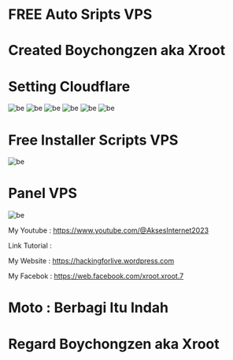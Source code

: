 # FREE Auto Sripts VPS

# Created Boychongzen aka Xroot

# Setting Cloudflare
![be](https://raw.githubusercontent.com/boychongzen18/Auto_Sripts_VPS/main/Screenshot_1.jpg)
![be](https://raw.githubusercontent.com/boychongzen18/Auto_Sripts_VPS/main/Screenshot_2.jpg)
![be](https://raw.githubusercontent.com/boychongzen18/Auto_Sripts_VPS/main/Screenshot_3.jpg)
![be](https://raw.githubusercontent.com/boychongzen18/Auto_Sripts_VPS/main/Screenshot_4.jpg)
![be](https://raw.githubusercontent.com/boychongzen18/Auto_Sripts_VPS/main/Screenshot_5.jpg)
![be](https://raw.githubusercontent.com/boychongzen18/Auto_Sripts_VPS/main/Screenshot_6.jpg)
# Free Installer Scripts VPS
![be](https://raw.githubusercontent.com/boychongzen18/Auto_Sripts_VPS/main/vps1.jpg)
# Panel VPS
![be](https://raw.githubusercontent.com/boychongzen18/Auto_Sripts_VPS/main/Panel.jpg)


My Youtube    : https://www.youtube.com/@AksesInternet2023

Link Tutorial : 

My Website    : https://hackingforlive.wordpress.com

My Facebok    : https://web.facebook.com/xroot.xroot.7

# Moto : Berbagi Itu Indah

# Regard Boychongzen aka Xroot
